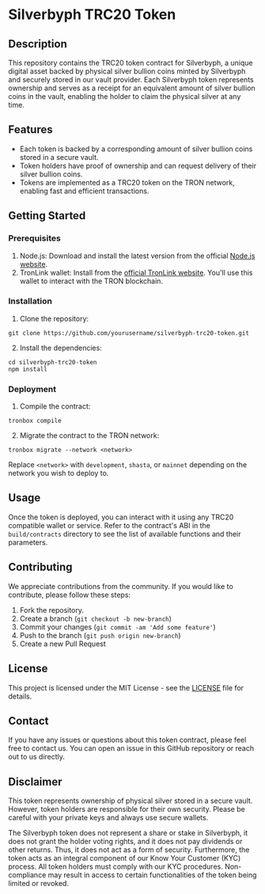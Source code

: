 # Silverbyph TRC20 Token

## Description

This repository contains the TRC20 token contract for Silverbyph, a unique digital asset backed by physical silver bullion coins minted by Silverbyph and securely stored in our vault provider. Each Silverbyph token represents ownership and serves as a receipt for an equivalent amount of silver bullion coins in the vault, enabling the holder to claim the physical silver at any time.

## Features

- Each token is backed by a corresponding amount of silver bullion coins stored in a secure vault.
- Token holders have proof of ownership and can request delivery of their silver bullion coins.
- Tokens are implemented as a TRC20 token on the TRON network, enabling fast and efficient transactions.

## Getting Started

### Prerequisites

1. Node.js: Download and install the latest version from the official [Node.js website](https://nodejs.org/).
2. TronLink wallet: Install from the [official TronLink website](https://www.tronlink.org/). You'll use this wallet to interact with the TRON blockchain.

### Installation

1. Clone the repository:

```
git clone https://github.com/yourusername/silverbyph-trc20-token.git
```

2. Install the dependencies:

```
cd silverbyph-trc20-token
npm install
```

### Deployment

1. Compile the contract:

```
tronbox compile
```

2. Migrate the contract to the TRON network:

```
tronbox migrate --network <network>
```

Replace `<network>` with `development`, `shasta`, or `mainnet` depending on the network you wish to deploy to.

## Usage

Once the token is deployed, you can interact with it using any TRC20 compatible wallet or service. Refer to the contract's ABI in the `build/contracts` directory to see the list of available functions and their parameters.

## Contributing

We appreciate contributions from the community. If you would like to contribute, please follow these steps:

1. Fork the repository.
2. Create a branch (`git checkout -b new-branch`)
3. Commit your changes (`git commit -am 'Add some feature'`)
4. Push to the branch (`git push origin new-branch`)
5. Create a new Pull Request

## License

This project is licensed under the MIT License - see the [LICENSE](LICENSE) file for details.

## Contact

If you have any issues or questions about this token contract, please feel free to contact us. You can open an issue in this GitHub repository or reach out to us directly.

## Disclaimer

This token represents ownership of physical silver stored in a secure vault. However, token holders are responsible for their own security. Please be careful with your private keys and always use secure wallets.

The Silverbyph token does not represent a share or stake in Silverbyph, it does not grant the holder voting rights, and it does not pay dividends or other returns. Thus, it does not act as a form of security. Furthermore, the token acts as an integral component of our Know Your Customer (KYC) process. All token holders must comply with our KYC procedures. Non-compliance may result in access to certain functionalities of the token being limited or revoked.
